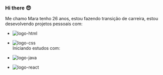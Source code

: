 ### Hi there :sunglasses:

   Me chamo Mara tenho 26 anos, estou fazendo transição de carreira, estou desevolvendo projetos pessoais com: <br/>

- <img src= "https://img.shields.io/badge/HTML-239120?style=for-the-badge&logo=html5&logoColor=white" alt="logo-html"/> <br/>

- <img src= "https://img.shields.io/badge/CSS-239120?&style=for-the-badge&logo=css3&logoColor=white" alt="logo-css"/> <br>
Iniciando estudos com: <br/>
- <img src= "https://img.shields.io/badge/JavaScript-F7DF1E?style=for-the-badge&logo=javascript&logoColor=black" alt="logo-java" /> <br/>
- <img src= "https://img.shields.io/badge/React-20232A?style=for-the-badge&logo=react&logoColor=61DAFB" alt="logo-react"/> <br/>
